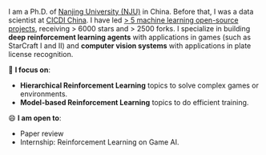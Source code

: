 I am a Ph.D. of [Nanjing University (NJU)](https://www.nju.edu.cn/en/main.psp) in China. Before that, I was a data scientist at [CICDI China](https://www.cicdi.com/html/1/). I have led [> 5 machine learning open-source projects](https://github.com/liuruoze), receiving > 6000 stars and > 2500 forks. I specialize in building **deep reinforcement learning agents** with applications in games (such as StarCraft I and II) and **computer vision systems** with applications in plate license recognition. 

🔭 **I focus on**:

- **Hierarchical Reinforcement Learning** topics to solve complex games or environments.
- **Model-based Reinforcement Learning** topics to do efficient training.

😄 **I am open to**:

- Paper review
- Internship:  Reinforcement Learning on Game AI. 
